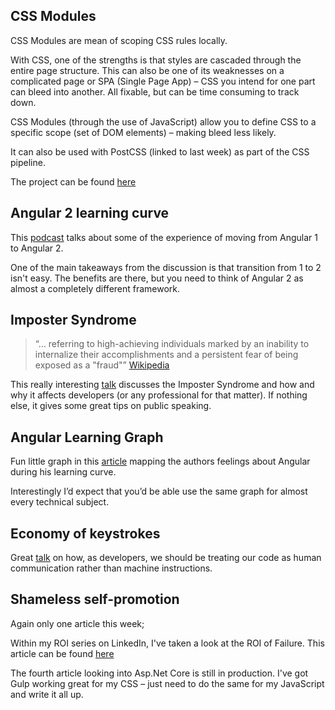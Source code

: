 ## CSS Modules
CSS Modules are mean of scoping CSS rules locally.

With CSS, one of the strengths is that styles are cascaded through the entire page structure.  This can also be one of its weaknesses on a complicated page or SPA (Single Page App) – CSS you intend for one part can bleed into another.  All fixable, but can be time consuming to track down.

CSS Modules (through the use of JavaScript) allow you to define CSS to a specific scope (set of DOM elements) – making bleed less likely.

It can also be used with PostCSS (linked to last week) as part of the CSS pipeline.

The project can be found [here](https://github.com/css-modules)

## Angular 2 learning curve
This [podcast](https://devchat.tv/adventures-in-angular/085-aia-looking-at-angular-2-with-ben-nadel) talks about some of the experience of moving from Angular 1 to Angular 2.

One of the main takeaways from the discussion is that transition from 1 to 2 isn't easy.  The benefits are there, but you need to think of Angular 2 as almost a completely different framework.

## Imposter Syndrome
> “… referring to high-achieving individuals marked by an inability to internalize their accomplishments and a persistent fear of being exposed as a "fraud"” [Wikipedia](https://en.wikipedia.org/wiki/Impostor_syndrome)

This really interesting [talk](http://www.infoq.com/presentations/impostor-syndrome) discusses the Imposter Syndrome and how and why it affects developers (or any professional for that matter).  If nothing else, it gives some great tips on public speaking.

## Angular Learning Graph
Fun little graph in this [article](http://www.bennadel.com/blog/2439-my-experience-with-angularjs---the-super-heroic-javascript-mvw-framework.htm) mapping the authors feelings about Angular during his learning curve.

Interestingly I’d expect that you’d be able use the same graph for almost every technical subject.

## Economy of keystrokes
Great [talk](https://www.youtube.com/watch?v=C_yj4k4QZVI) on how, as developers, we should be treating our code as human communication rather than machine instructions.

## Shameless self-promotion
Again only one article this week;

Within my ROI series on LinkedIn, I've taken a look at the ROI of Failure.  This article can be found [here](https://www.linkedin.com/pulse/roi-failure-mark-taylor)

The fourth article looking into Asp.Net Core is still in production.  I've got Gulp working great for my CSS – just need to do the same for my JavaScript and write it all up.
